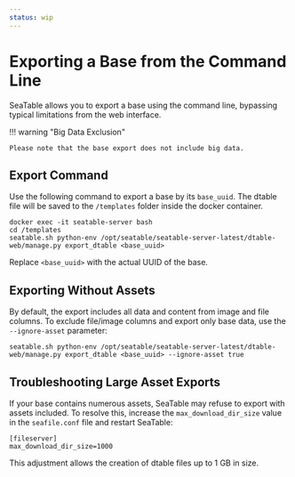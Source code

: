 ```yaml
---
status: wip
---
```


# Exporting a Base from the Command Line

SeaTable allows you to export a base using the command line, bypassing typical limitations from the web interface.

!!! warning "Big Data Exclusion"

    Please note that the base export does not include big data.

## Export Command

Use the following command to export a base by its `base_uuid`. The dtable file will be saved to the `/templates` folder inside the docker container.

```
docker exec -it seatable-server bash
cd /templates
seatable.sh python-env /opt/seatable/seatable-server-latest/dtable-web/manage.py export_dtable <base_uuid>
```

Replace `<base_uuid>` with the actual UUID of the base.

## Exporting Without Assets

By default, the export includes all data and content from image and file columns. To exclude file/image columns and export only base data, use the `--ignore-asset` parameter:

```
seatable.sh python-env /opt/seatable/seatable-server-latest/dtable-web/manage.py export_dtable <base_uuid> --ignore-asset true
```

## Troubleshooting Large Asset Exports

If your base contains numerous assets, SeaTable may refuse to export with assets included. To resolve this, increase the `max_download_dir_size` value in the `seafile.conf` file and restart SeaTable:

```
[fileserver]
max_download_dir_size=1000
```

This adjustment allows the creation of dtable files up to 1 GB in size.
